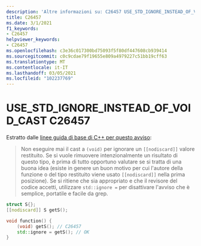 ```yaml
---
description: 'Altre informazioni su: C26457 USE_STD_IGNORE_INSTEAD_OF_VOID_CAST'
title: C26457
ms.date: 3/1/2021
f1_keywords:
- C26457
helpviewer_keywords:
- C26457
ms.openlocfilehash: c3e36c017300bd75093f5f80df447608cb939414
ms.sourcegitcommit: c0c9cdae79f19655e809a4979227c51bb19cff63
ms.translationtype: MT
ms.contentlocale: it-IT
ms.lasthandoff: 03/05/2021
ms.locfileid: "102237769"
---
```

# <a name="c26457-use_std_ignore_instead_of_void_cast"></a>USE_STD_IGNORE_INSTEAD_OF_VOID_CAST C26457

Estratto dalle [linee guida di base di C++ per questo avviso](https://github.com/isocpp/CppCoreGuidelines/blob/master/CppCoreGuidelines.md#es48-avoid-casts):

> Non eseguire mai il cast a `(void)` per ignorare un `[[nodiscard]]` valore restituito. Se si vuole rimuovere intenzionalmente un risultato di questo tipo, è prima di tutto opportuno valutare se si tratta di una buona idea (esiste in genere un buon motivo per cui l'autore della funzione o del tipo restituito viene usato `[[nodiscard]]` nella prima posizione). Se si ritiene che sia appropriato e che il revisore del codice accetti, utilizzare `std::ignore =` per disattivare l'avviso che è semplice, portatile e facile da grep.

```C++
struct S{};
[[nodiscard]] S getS();

void function() {
    (void) getS(); // C26457
    std::ignore = getS(); // OK
}
```
